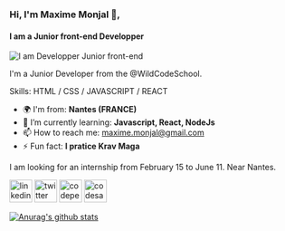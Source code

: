 ### Hi, I'm Maxime Monjal 👋,
#### I am a Junior front-end Developper
![I am Developper Junior front-end](https://media-exp1.licdn.com/dms/image/C5616AQGzu-1-MBIWZw/profile-displaybackgroundimage-shrink_200_800/0?e=1608163200&v=beta&t=Ac0veygKYw5laZ3PFWb32OQPHN-qyzcTcP0MYS8BMiY)

I'm a Junior Developer from the @WildCodeSchool.

Skills: HTML / CSS / JAVASCRIPT / REACT

- 🌍  I'm from: **Nantes (FRANCE)**
- 🌱 I’m currently learning: **Javascript, React, NodeJs** 
- 📫 How to reach me: maxime.monjal@gmail.com 
- ⚡ Fun fact: **I pratice Krav Maga** 


I am looking for an internship from February 15 to June 11. Near Nantes.


[<img src='https://cdn.jsdelivr.net/npm/simple-icons@3.0.1/icons/linkedin.svg' alt='linkedin' height='40'>](https://www.linkedin.com/in/maxime-monjal-79a777199/)  [<img src='https://cdn.jsdelivr.net/npm/simple-icons@3.0.1/icons/twitter.svg' alt='twitter' height='40'>](https://twitter.com/Maximecode)  [<img src='https://cdn.jsdelivr.net/npm/simple-icons@3.0.1/icons/codepen.svg' alt='codepen' height='40'>](https://codepen.io/Monjal)  [<img src='https://cdn.jsdelivr.net/npm/simple-icons@3.0.1/icons/codesandbox.svg' alt='codesandbox' height='40'>](https://codesandbox.io/u/Maxime-Monjal)  



[![Anurag's github stats](https://github-readme-stats.vercel.app/api?username=Maxime-Monjal)](https://github.com/anuraghazra/github-readme-stats)

